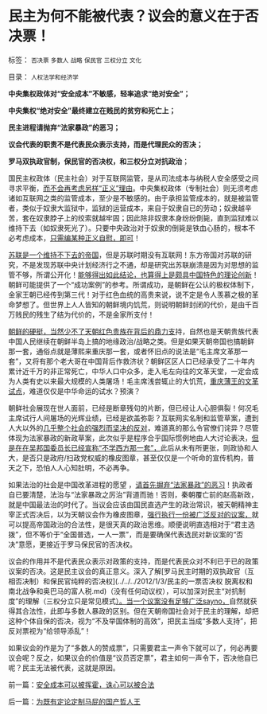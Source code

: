 # 民主为何不能被代表？议会的意义在于否决票！

标签： `否决票` `多数人` `战略` `保民官` `三权分立` `文化` 

目录： `人权法学和经济学`

**中央集权政体对“安全成本”不敏感，轻率追求“绝对安全”；**

**中央集权“绝对安全”最终建立在贱民的贫穷和死亡上；**

**民主进程请抛弃“法家暴政”的恶习；**

**议会代表的职责不是代表民众表示支持，而是代理民众的否决；**

**罗马双执政官制，保民官的否决权，和三权分立对抗政治**；



国民主权政体（民主社会）对于互联网监管，是从司法成本与纳税人安全感受之间寻求平衡，[而不会再考虑另样“正义”理由](../../../2012/12/30/集体主义社会存在自杀性的成本畅口.md)。中央集权政体（专制社会）则无须考虑诸如互联网之类的监管成本，至少是不敏感的。由于承担监管成本的，就是被监管者，类似于奴隶大监狱中，监狱的运营成本，来自于奴隶自已的劳动；奴隶越辛苦，套在奴隶脖子上的绞索就越牢固；因此除非奴隶本身纷纷倒毙，直到监狱难以维持下去（如奴隶死光了）。只要中央政治对于奴隶的倒毙是铁血心肠的，根本不必考虑成本，[只需编某种正义自慰，即可](../../../2012/12/30/“违法成本”是法家暴政的极权理论.md)！

[苏联是一个维持不下去的帝国](../../../2012/3/16/戈尔巴乔夫公开化是经验还是教训？.md)，但是苏联时期没有互联网！东方帝国对苏联的研究，不是发现苏联中央计划经济行之不通，却是研究出苏联崩溃是因为对思想的监管不够，所谓公开化！[能够得出如此结论，也算得上是颇具中国特色的理论创新](http://darthvad.blog.163.com/blog/static/533994702012227111438671/)！
朝鲜可能提供了一个“成功案例”的参考。所谓成功，是朝鲜在公认的极权体制下，金家王朝已经传到第三代！对于红色血统的高贵来说，说不定是令人羡慕之极的革命梦想了。但世界上人人皆知的朝鲜境内饥荒，则说明朝鲜封闭的代价，是由千百万贱民的残生了结为代价的，不是金家所支付！

[朝鲜的硬挺，当然少不了天朝红色贵族在背后的鼎力支](../../../2010/6/24/支持朝鲜得到了什么？失去了什么？多大的代价？.md)持，自然也是天朝贵族代表中国人民继续在朝鲜半岛上搞的地缘政治/战略之类。但是如果天朝帝国也搞朝鲜那一套，通俗点就是薄熙来重庆那一套，或者怀旧点的说法是“毛主席文革那一套”，又将有那个老大哥在中国背后作救济状？朝鲜区区人口已经承受了二十年内累计近千万的非正常死亡，中华人口中众多，走入毛左向往的文革天堂，一定会成为人类有史以来最大规模的人类屠场！毛主席浅尝辄止的大饥荒，[重庆薄王的文革试点](../../../2012/3/19/重庆黑社会还没有达到犯罪程度.md)，难道仅仅是中华命运的试水？预演？

朝鲜社会展现在世人面前，已经是断章残句的片断，但已经让人心胆俱裂！何况毛主席试行人间屠场的光辉业绩，已经是欲盖弥彰？互联网实名制和监管草案，遭到人大以外的[几乎整个社会的强烈而坚决的反对](../../../2012/12/29/国内互联网的确仍然是“法外之地”.md)，难道真的那么令官僚们诧异？尽管体现为法家暴政的新政草案，此次似乎是程序合乎国际惯例地由人大讨论表决，[但是在在吴邦国委员长已经宣称“不学西方那一套”，](../../../2012/10/22/公有制民主中“个人没有意义”的集体主义的“愚民”.md)此后从未有所更张，则政协和人大，是否只是政府/扫政党权威的橡皮图章，甚至仅仅是一个听命的宣传机构，普天之下，恐怕人人心知肚明，不必再争。

如果法治的社会是中国改革进程的愿望 ，[请首先摒弃“法家暴政”的恶习](../../../2012/12/30/法治不是“法家暴政之厉治”.md)！执政者自已要清楚，法治与“法家暴政之厉治”背道而驰！否则，秦朝覆亡前的赵高新政，就是中国最法治的时代了。当议会应该由国民直选产生的政治常识，被天朝精神主宰正式否决后，以为天朝议会作为橡皮图章，[强行执行一份被广泛反对的议案，](http://darthvad.blog.163.com/blog/static/53399470201211234344613/)就可以提高帝国政治的合法性，是很天真的政治思维。顺便说明直选相对于“君主选拨”，但不等价于“全国普选，一人一票”，而是要确保代表选民对新议案的“否决”意愿，更接近于罗马保民官的否决权。

议会的作用并不是代表民众表示对政策的支持，而是代表民众对不利已于已的政策议案的否决。这是民主议会的真正意义。深入了解[罗马民主时期的双执政官（互相否决制）和保民官纯粹的否决权](../../../2012/1/3/民主的一票否决权 脱离权和南北战争和奥巴马的富人税.md)（没有任何动议权），可以加深对民主“对抗制度”的理解（三权分立只是常见模式[）。当一个议案没有足够广泛sayno，](../../../2009/10/17/人权是经济学概念.md)自然就获得其合法性，此即与多数人暴政的区别。但在天朝帝国社会对于民主的理解，却把这种个体自保的否决，视为“不及举国体制的高效”，把民主当成“多数人支持”，把反对票视为“给领导添乱”！

如果议会的作是为了“多数人的赞成票”，只需要君主一声令下就可以了，何必再要议会呢？反之，如果议会的价值是“议员否定票”，君主如何一声令下，否决他自已呢？民主无法被代表，这就是原因。



前一篇：[安全成本可以被挥霍，诛心可以被合法](../../../2012/12/31/安全成本可以被挥霍，诛心可以被合法.md)

后一篇：[为既有定论定制马屁的国产哲人王](../../../2012/12/31/为既有定论定制马屁的国产哲人王.md)